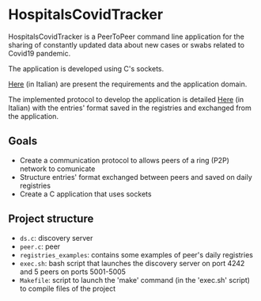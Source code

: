 # HospitalsCovidTracker

HospitalsCovidTracker is a PeerToPeer command line application for the sharing of constantly updated data about new cases or swabs related to Covid19 pandemic.

The application is developed using C's sockets. 

[Here](specifiche.pdf) (in Italian) are present the requirements and the application domain.

The implemented protocol to develop the application is detailed [Here](documentazione.pdf) (in Italian) with the entries' format saved in the registries and exchanged from the application.

## Goals
- Create a communication protocol to allows peers of a ring (P2P) network to comunicate
- Structure entries' format exchanged between peers and saved on daily registries
- Create a C application that uses sockets 

## Project structure
 - `ds.c`: discovery server
 - `peer.c`: peer
 - `registries_examples`: contains some examples of peer's daily registries
 - `exec.sh`: bash script that launches the discovery server on port 4242 and 5 peers on ports 5001-5005
 - `Makefile`: script to launch the 'make' command (in the 'exec.sh' script) to compile files of the project
